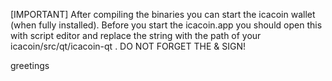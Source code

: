 [IMPORTANT]
After compiling the binaries you can start the icacoin wallet (when fully installed).
Before you start the icacoin.app you should open this with script editor and replace the string with the path of your icacoin/src/qt/icacoin-qt . 
DO NOT FORGET THE & SIGN!

greetings
